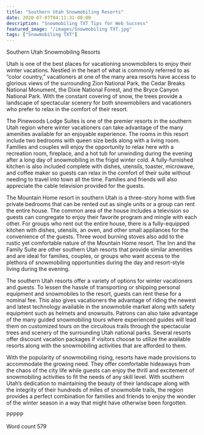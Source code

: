 ```yaml
---
title: "Southern Utah Snowmobiling Resorts"
date: 2020-07-07T04:11:31-08:00
description: "Snowmobiling TXT Tips for Web Success"
featured_image: "/images/Snowmobiling TXT.jpg"
tags: ["Snowmobiling TXT"]
---
```


Southern Utah Snowmobiling Resorts

Utah is one of the best places for vacationing snowmobilers to enjoy their winter vacations. Nestled in the heart of what is commonly referred to as “color country,” vacationers at one of the many area resorts have access to glorious views of the surrounding Zion National Park, the Cedar Breaks National Monument, the Dixie National Forest, and the Bryce Canyon National Park. With the constant covering of snow, the trees provide a landscape of spectacular scenery for both snowmobilers and vacationers who prefer to relax in the comfort of their resort.

The Pinewoods Lodge Suites is one of the premier resorts in the southern Utah region where winter vacationers can take advantage of the many amenities available for an enjoyable experience. The rooms in this resort include two bedrooms with queen size beds along with a living room. Families and couples will enjoy the opportunity to relax here with a recreation room, fireplace, and a hot tub for unwinding during the evening after a long day of snowmobiling in the frigid winter cold. A fully-furnished kitchen is also included complete with dishes, utensils, toaster, microwave, and coffee maker so guests can relax in the comfort of their suite without needing to travel into town all the time. Families and friends will also appreciate the cable television provided for the guests.

The Mountain Home resort in southern Utah is a three-story home with five private bedrooms that can be rented out as single units or a group can rent the entire house. The common area of the house includes a television so guests can congregate to enjoy their favorite program and mingle with each other. For groups who rent out the entire house, there is a fully-equipped kitchen with dishes, utensils, an oven, and other small appliances for the convenience of the guests. Three wood burning stoves also add to the rustic yet comfortable nature of the Mountain Home resort. The Inn and the Family Suite are other southern Utah resorts that provide similar amenities and are ideal for families, couples, or groups who want access to the plethora of snowmobiling opportunities during the day and resort-style living during the evening. 

The southern Utah resorts offer a variety of options for winter vacationers and guests. To lessen the hassle of transporting or shipping personal equipment and snowmobiles to the resort, guests can rent these for a nominal fee. This also gives vacationers the advantage of riding the newest and latest technology available in the snowmobile market along with safety equipment such as helmets and snowsuits. Patrons can also take advantage of the many guided snowmobiling tours where experienced guides will lead them on customized tours on the circuitous trails through the spectacular trees and scenery of the surrounding Utah national parks. Several resorts offer discount vacation packages if visitors choose to utilize the available resorts along with the snowmobiling activities that are afforded to them. 

With the popularity of snowmobiling rising, resorts have made provisions to accommodate the growing need. They offer comfortable hideaways from the chaos of the city life while guests can enjoy the thrill and excitement of snowmobiling activities to fit the needs of any skill level. With southern Utah’s dedication to maintaining the beauty of their landscape along with the integrity of their hundreds of miles of snowmobile trails, the region provides a perfect combination for families and friends to enjoy the wonder of the winter season in a way that might have otherwise been forgotten.

PPPPP

Word count 579


